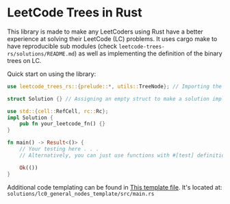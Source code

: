 # LeetCode Trees in Rust

This library is made to make any LeetCoders using Rust have a better experience
at solving their LeetCode (LC) problems. It uses cargo make to have
reproducible sub modules (check `leetcode-trees-rs/solutions/README.md`) as
well as implementing the definition of the binary trees on LC.

Quick start on using the library:

```rust
use leetcode_trees_rs::{prelude::*, utils::TreeNode}; // Importing the library.

struct Solution {} // Assigning an empty struct to make a solution impl block.

use std::{cell::RefCell, rc::Rc};
impl Solution {
    pub fn your_leetcode_fn() {}
}

fn main() -> Result<()> {
    // Your testing here . . .
    // Alternatively, you can just use functions with #[test] definitions.

    Ok(())
}
```

Additional code templating can be found in [This template file](https://github.com/1Kill2Steal/leetcode-trees-rs/blob/main/solutions/lc0_general_nodes_template/src/main.rs).
It's located at: `solutions/lc0_general_nodes_template/src/main.rs`
